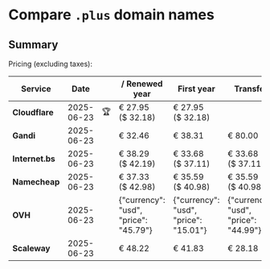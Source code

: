 # Compare `.plus` domain names

## Summary

Pricing (excluding taxes):

| Service | Date |  | / Renewed year | First year | Transfer | Restoration |
|--|--|--|--|--|--|--|
| **Cloudflare** | 2025-06-23 | 🏆 | € 27.95<br>($ 32.18) | € 27.95<br>($ 32.18) |  |  |
| **Gandi** | 2025-06-23 |  | € 32.46 | € 38.31 | € 80.00 | € 101.06 |
| **Internet.bs** | 2025-06-23 |  | € 38.29<br>($ 42.19) | € 33.68<br>($ 37.11) | € 33.68<br>($ 37.11) | € 289.89<br>($ 319.39) |
| **Namecheap** | 2025-06-23 |  | € 37.33<br>($ 42.98) | € 35.59<br>($ 40.98) | € 35.59<br>($ 40.98) |  |
| **OVH** | 2025-06-23 |  | {"currency": "usd", "price": "45.79"} | {"currency": "usd", "price": "15.01"} | {"currency": "usd", "price": "44.99"} |  |
| **Scaleway** | 2025-06-23 |  | € 48.22 | € 41.83 | € 28.18 | € 49.99 |

